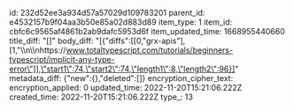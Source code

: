 id: 232d52ee3a934d57a57029d109783201
parent_id: e4532157b9f04aa3b50e85a02d883d89
item_type: 1
item_id: cbfc6c9565af4861b2ab9dafc5953d6f
item_updated_time: 1668955440660
title_diff: "[]"
body_diff: "[{\"diffs\":[[0,\"grx-apis\"],[1,\"\\\n\\\nhttps://www.totaltypescript.com/tutorials/beginners-typescript/implicit-any-type-error\"]],\"start1\":74,\"start2\":74,\"length1\":8,\"length2\":96}]"
metadata_diff: {"new":{},"deleted":[]}
encryption_cipher_text: 
encryption_applied: 0
updated_time: 2022-11-20T15:21:06.222Z
created_time: 2022-11-20T15:21:06.222Z
type_: 13
